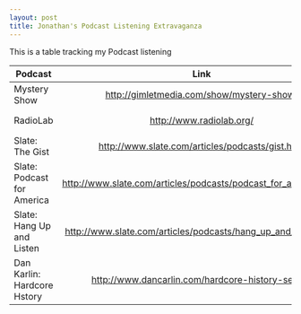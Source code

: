 ```yaml
---
layout: post
title: Jonathan's Podcast Listening Extravaganza
---
```


This is a table tracking my Podcast listening 

| **Podcast** | **Link** | **Episode** | **Rating** |
| ------------    |:-----------------------------------------:|:-----------------------------------------:|:----------:|
| Mystery Show  | http://gimletmedia.com/show/mystery-show/ |  Source Code: http://bit.ly/1C2pR0N | 5  |
| RadioLab  | http://www.radiolab.org/ | Eye in the Sky: http://bit.ly/1H5ZXVu |  5 |
| Slate: The Gist  | http://www.slate.com/articles/podcasts/gist.html |   |   |
| Slate: Podcast for America  | http://www.slate.com/articles/podcasts/podcast_for_america.html |   |   |
| Slate: Hang Up and Listen  | http://www.slate.com/articles/podcasts/hang_up_and_listen.html |   |   |
| Dan Karlin: Hardcore Hstory  | http://www.dancarlin.com/hardcore-history-series/ |   |   |

